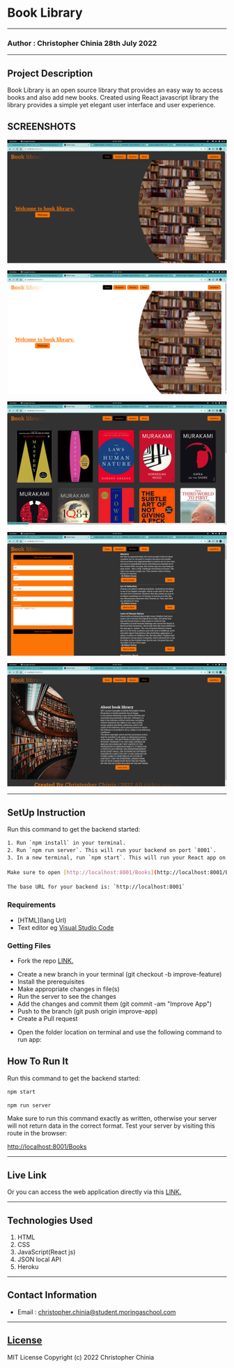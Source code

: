 # Book Library
*****
### Author : Christopher Chinia 28th July 2022
****
## Project Description
Book Library is an open source library that provides an easy way to access books and also add new books. Created using React javascript library the library provides a simple yet elegant user interface and user experience.

## SCREENSHOTS
![Homepage  Dark SCREENSHOTS](./public/images/Screenshot%20from%20Dark%20home.png)

![Homepage  Light SCREENSHOTS](./public/images/Screenshot%20Light%20home.png)
 
![Booksore page SCREENSHOTS](./public/images/Screenshot%20from%20Bookstore.png)

![Reviews page SCREENSHOTS](./public/images/Screenshot%20from%20reviews.png)

![About page SCREENSHOTS](./public/images/Screenshot%20from%20about.png)


********
## SetUp Instruction
Run this command to get the backend started:

```sh
1. Run `npm install` in your terminal.
2. Run `npm run server`. This will run your backend on port `8001`.
3. In a new terminal, run `npm start`. This will run your React app on port `8001`.

Make sure to open [http://localhost:8001/Books](http://localhost:8001/Books) in the browser to verify that your backend is working before you proceed!

The base URL for your backend is: `http://localhost:8001`
```




### Requirements
* [HTML](lang Url)
* Text editor eg [Visual Studio Code](https://code.visualstudio.com/download)


### Getting Files
* Fork the repo [LINK.](https://github.com/ChristopherChinia/Books-Library.git)
- Create a new branch in your terminal (git checkout -b improve-feature)
- Install the prerequisites
- Make appropriate changes in file(s)
- Run the server to see the changes
- Add the changes and commit them (git commit -am "Improve App")
- Push to the branch (git push origin improve-app)
- Create a Pull request
* Open the folder location on terminal and use the following command to run app:

## How To Run It
Run this command to get the backend started:

```sh
npm start
```

```sh
npm run server
```
Make sure to run this command exactly as written,
otherwise your server will
not return data in the correct format. Test your server by visiting this route
in the browser:

[http://localhost:8001/Books](http://localhost:8001/Books)

*****
## Live Link
Or you can access the web application directly via this [LINK.]() 
*****

## Technologies Used
1. HTML
2. CSS
3. JavaScript(React js)
4. JSON local API
5. Heroku


*****
## Contact Information
* Email : christopher.chinia@student.moringaschool.com
*****
## [License](LICENSE)
MIT License
Copyright (c) 2022 Christopher Chinia